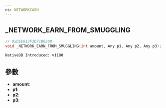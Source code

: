 ```yaml
---
ns: NETWORKCASH
---
```

## _NETWORK_EARN_FROM_SMUGGLING

```c
// 0xDEE612F2D71B0308
void _NETWORK_EARN_FROM_SMUGGLING(int amount, Any p1, Any p2, Any p3);
```

```
NativeDB Introduced: v1180
```

## 參數
* **amount**:
* **p1**:
* **p2**:
* **p3**:

